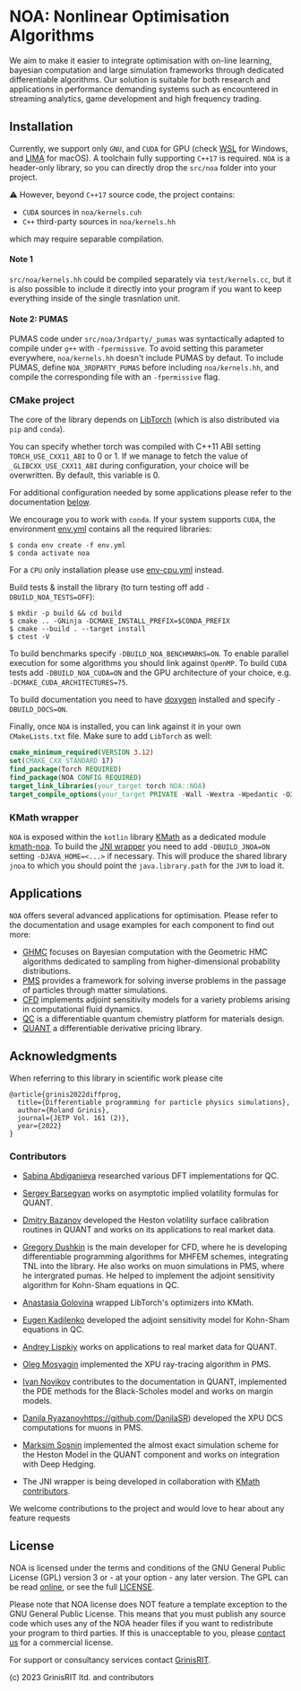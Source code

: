 # NOA: Nonlinear Optimisation Algorithms

We aim to make it easier to integrate optimisation with on-line learning, bayesian computation and 
large simulation frameworks through dedicated differentiable algorithms. 
Our solution is suitable for both research 
and applications in performance demanding systems 
such as encountered in streaming analytics, game development 
and high frequency trading.

## Installation 

Currently, we support only `GNU`, and `CUDA` for GPU 
(check [WSL](https://docs.nvidia.com/cuda/wsl-user-guide/index.html) for Windows,
and [LIMA](https://github.com/lima-vm/lima) for macOS).
A toolchain fully supporting `C++17` is required.
`NOA` is a header-only library, so you can directly 
drop the `src/noa` folder into your project.

:warning: However, beyond `C++17` source code, the project contains:
* `CUDA` sources in `noa/kernels.cuh`
* `C++` third-party sources in `noa/kernels.hh`

which may require separable compilation.

#### Note 1
`src/noa/kernels.hh` could be compiled separately via `test/kernels.cc`, but it is also possible to include it directly into your program if you want to keep everything inside of the single trasnlation unit.
#### Note 2: PUMAS
PUMAS code under `src/noa/3rdparty/_pumas` was syntactically adapted to compile under `g++` with `-fpermissive`.
To avoid setting this parameter everywhere, `noa/kernels.hh` doesn't include PUMAS by defaut.
To include PUMAS, define `NOA_3RDPARTY_PUMAS` before including `noa/kernels.hh`, and compile the corresponding file with an `-fpermissive` flag.

### CMake project
The core of the library depends on 
[LibTorch](https://pytorch.org/get-started/locally) 
(which is also distributed via `pip` and `conda`).

You can specify whether torch was compiled with C++11 ABI 
setting `TORCH_USE_CXX11_ABI` to 0 or 1. 
If we manage to fetch the value of `_GLIBCXX_USE_CXX11_ABI`
during configuration, your choice will be overwritten.
By default, this variable is 0.


For additional configuration needed by some applications
please refer to the documentation [below](#applications).

We encourage you to work with `conda`. 
If your system supports `CUDA`, the environment [env.yml](env.yml) 
contains all the required libraries:
```
$ conda env create -f env.yml
$ conda activate noa
```
For a `CPU` only installation please use [env-cpu.yml](env-cpu.yml) instead.

Build tests & install the library 
(to turn testing off add `-DBUILD_NOA_TESTS=OFF`):
```
$ mkdir -p build && cd build
$ cmake .. -GNinja -DCMAKE_INSTALL_PREFIX=$CONDA_PREFIX
$ cmake --build . --target install
$ ctest -V
```
To build benchmarks specify `-DBUILD_NOA_BENCHMARKS=ON`. 
To enable parallel execution for some algorithms you should link against `OpenMP`.
To build `CUDA` tests add `-DBUILD_NOA_CUDA=ON` 
and the  GPU architecture of your choice,
e.g. `-DCMAKE_CUDA_ARCHITECTURES=75`.

To build documentation you need to have [doxygen](https://doxygen.nl/) installed and 
specify `-DBUILD_DOCS=ON`.

Finally, once `NOA` is installed, 
you can link against it in your own `CMakeLists.txt` file.
Make sure to add `LibTorch` as well:
```cmake
cmake_minimum_required(VERSION 3.12)
set(CMAKE_CXX_STANDARD 17)
find_package(Torch REQUIRED)
find_package(NOA CONFIG REQUIRED)
target_link_libraries(your_target torch NOA::NOA)
target_compile_options(your_target PRIVATE -Wall -Wextra -Wpedantic -O3)
```

### KMath wrapper
`NOA` is exposed within the `kotlin` library
[KMath](https://github.com/mipt-npm/kmath) as a dedicated module
[kmath-noa](https://github.com/mipt-npm/kmath/tree/feature/noa/kmath-noa).
To build the [JNI wrapper](jnoa) you need to add `-DBUILD_JNOA=ON` setting `-DJAVA_HOME=<...>` if necessary. 
This will produce the shared library `jnoa` to which
you should point the `java.library.path` for the `JVM` to load it.

## Applications

`NOA` offers several advanced applications for optimisation. 
Please refer to the documentation and usage examples 
for each component to find out more:
* [GHMC](docs/ghmc) focuses on Bayesian computation 
with the Geometric HMC algorithms dedicated to sampling 
from higher-dimensional probability distributions. 
* [PMS](docs/pms) provides a framework for solving inverse problems
in the passage of particles through matter simulations. 
* [CFD](docs/cfd) implements adjoint sensitivity models for a variety 
problems arising in computational fluid dynamics.
* [QC](docs/qc) is a differentiable quantum chemistry platform for materials design.
* [QUANT](docs/quant) a differentiable derivative 
pricing library.

## Acknowledgments

When referring to this library in scientific work please cite

```
@article{grinis2022diffprog,
  title={Differentiable programming for particle physics simulations},
  author={Roland Grinis},
  journal={JETP Vol. 161 (2)},
  year={2022}
}
```

### Contributors

* [Sabina Abdiganieva](https://github.com/abdiganieva) researched various DFT implementations 
for QC.

* [Sergey Barsegyan](https://github.com/scaevolabars) works on asymptotic implied 
volatility formulas for QUANT. 

* [Dmitry Bazanov](https://github.com/zugzvangg) developed the Heston volatility surface calibration
routines in QUANT and works on its applications to real market data. 

* [Gregory Dushkin](https://github.com/GregTheMadMonk) is the main developer for CFD, where he is developing 
differentiable programming algorithms for MHFEM schemes, integrating TNL into the library. 
He also works on muon simulations in PMS, where he intergrated pumas.
He helped to implement the adjoint sensitivity algorithm for Kohn-Sham equations in QC.

* [Anastasia Golovina](https://github.com/a-tass) wrapped LibTorch's optimizers
into KMath.

* [Eugen Kadilenko](https://github.com/ruthenium96) developed the adjoint sensitivity
model for Kohn-Sham equations in QC.

* [Andrey Lispkiy](https://github.com/Molozey) works on applications to real
market data for QUANT.

* [Oleg Mosyagin](https://github.com/F5DXWsqPme) implemented the XPU ray-tracing
algorithm in PMS.

* [Ivan Novikov](https://github.com/mrFendel) contributes to the documentation
in QUANT, implemented the PDE methods for the Black-Scholes 
model and works on margin models.

* [Danila Ryazanov]()https://github.com/DanilaSR) developed the XPU DCS 
computations for muons in PMS.

* [Marksim Sosnin](https://github.com/mmssss) implemented the almost exact simulation
scheme for the Heston Model in the QUANT component and works on integration with Deep Hedging.

* The JNI wrapper is being developed in collaboration with 
[KMath contributors](https://github.com/mipt-npm/kmath/graphs/contributors).

We welcome contributions to the project 
and would love to hear about any feature requests

## License

NOA is licensed under the terms and conditions of the GNU General
Public License (GPL) version 3 or - at your option - any later
version. The GPL can be read [online](https://www.gnu.org/licenses/gpl-3.0.en.html), 
or see the full [LICENSE](LICENSE).

Please note that NOA license does NOT feature a
template exception to the GNU General Public License. This means that
you must publish any source code which uses any of the NOA header
files if you want to redistribute your program to third parties. If
this is unacceptable to you, please [contact us](info@grinisrit.com) 
for a commercial license.

For support or consultancy services 
contact [GrinisRIT](https://www.grinisrit.com).

(c) 2023 GrinisRIT ltd. and contributors